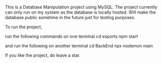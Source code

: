 This is a Database Manipulation project using MySQL. 
The project currently can only run on my system as the database is locally hosted. 
Will make the database public sometime in the future just for testing purposes.

To run the project,

run the following commands on one terminal
cd esports
npm start

and run the following on another terminal
cd BackEnd
npx nodemon main

If you like the project, do leave a star.
